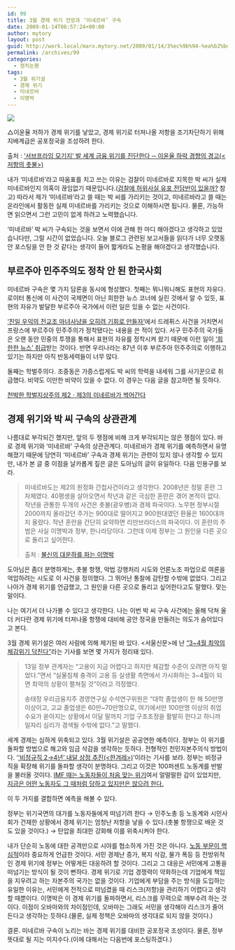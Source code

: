 ```yaml
---
id: 99
title: 3월 경제 위기 전망과 ‘미네르바’ 구속
date: 2009-01-14T06:57:24+00:00
author: mytory
layout: post
guid: http://work.local/marx.mytory.net/2009/01/14/3%ec%9b%94-%ea%b2%bd%ec%a0%9c-%ec%9c%84%ea%b8%b0-%ec%a0%84%eb%a7%9d%ea%b3%bc-%eb%af%b8%eb%84%a4%eb%a5%b4%eb%b0%94-%ea%b5%ac%ec%86%8d/
permalink: /archives/99
categories:
  - 정치논평
tags:
  - 3월 위기설
  - 경제 위기
  - 미네르바
  - 이명박
---
```

<div class="imageblock">
  <img src="http://cfs11.tistory.com/image/9/tistory/2009/01/14/15/54/496d8c0997ebe" /></p> 
  
  <p class="cap1">
    △이윤율 저하가 경제 위기를 낳았고, 경제 위기로 터져나올 저항을 조기차단하기 위해 지배계급은 공포정국을 조성하려 한다.
  </p>
  
  <p class="cap1">
    출처 : <a href="http://www.resistcandle.com/0_view.php?urn=urn:newsml:counterfire.or.kr:20071128T104900%2b0900:c67-harman:1U" target="_blank">‘서브프라임 모기지’ 발 세계 금융 위기를 진단한다 ─ 이윤율 하락 경향의 경고(<저항의 촛불>)</a>
  </p>
</div>

<div class="gray-textbox">
  <p>
    내가 ‘미네르바’라고 따옴표를 치고 쓰는 이유는 검찰이 미네르바로 지목한 박 씨가 실제 미네르바인지 의혹이 끊임없기 때문입니다.(<a href="http://offree.net/entry/Minerva-Myth-1" target="_blank">검찰에 허위사실 유포 전담반이 있을까?</a> 참고) 따라서 제가 ‘미네르바’라고 쓸 때는 박 씨를 가리키는 것이고, 미네르바라고 쓸 때는 온라인에서 활동한 실제 미네르바를 가리키는 것으로 이해하시면 됩니다. 물론, 가능하면 읽으면서 그런 고민이 없게 하려고 노력했습니다.
  </p>
  
  <p>
    ‘미네르바’ 박 씨가 구속되는 것을 보면서 이에 관해 한 마디 해야겠다고 생각하고 있었습니다만, 그럴 시간이 없었습니다. 오늘 블로그 관련된 보고서들을 읽다가 너무 오랫동안 포스팅을 안 한 것 같다는 생각이 들어 짧게라도 논평을 해야겠다고 생각했습니다.
  </p>
</div>

## 부르주아 민주주의도 정착 안 된 한국사회

미네르바 구속은 몇 가지 담론을 동시에 형성했다. 첫째는 뭐니뭐니해도 표현의 자유다. 로이터 통신에 이 사건이 국제면이 아닌 희한한 뉴스 코너에 실린 것에서 알 수 있듯, 표현의 자유가 발달한 부르주아 국가에서 이런 일은 있을 수 없는 사건이다.

<a href="http://spar2003.tistory.com/42" target="_blank">‘친일 우익의 전교조 마녀사냥을 오히려 기회로 만들자’</a>에서 드레퓌스 사건을 거치면서 프랑스에 부르주아 민주주의가 정착됐다는 내용을 쓴 적이 있다. 서구 민주주의 국가들은 오랜 동안 민중의 투쟁을 통해서 표현의 자유를 정착시켜 왔기 때문에 이런 일이 <a href="http://www.etnews.co.kr/news/sokbo_detail.html?id=200901090072" title="외신 “미네르바 체포, 한국 표현 자유 있나”" target="_blank">‘희한한 뉴스’ 취급</a>받는 것이다. 반면 우리나라는 87년 이후 부르주아 민주주의로 이행하고 있기는 하지만 아직 반동세력들이 너무 많다.

둘째는 학벌주의다. 조중동은 가증스럽게도 박 씨의 학력을 내세워 그를 사기꾼으로 취급했다. 비약도 이만한 비약이 있을 수 없다. 이 경우는 다음 글을 참고하면 될 듯하다.

<p class="link">
  <a href="http://blog.ohmynews.com/joomeen/entry/천박한-학벌지상주의-제2·제3의-미네르바가-썩어간다" target="_blank">천박한 학벌지상주의 제2ㆍ제3의 미네르바가 썩어간다</a>
</p>

## 경제 위기와 박 씨 구속의 상관관계

나름대로 부각되긴 했지만, 앞의 두 쟁점에 비해 크게 부각되지는 않은 쟁점이 있다. 바로 경제 위기와 ‘미네르바’ 구속의 상관관계다. 미네르바가 경제 위기를 예측하면서 유명해졌기 때문에 당연히 ‘미네르바’ 구속과 경제 위기는 관련이 있지 않나 생각할 수 있지만, 내가 본 글 중 이점을 날카롭게 짚은 글은 도아님의 글이 유일하다. 다음 인용구를 보라.

> 미네르바도는 제2의 원정화 간첩사건이라고 생각한다. 2008년은 정말 혼란 그 자체였다. 40평생을 살아오면서 작년과 같은 극심한 혼란은 겪어 본적이 없다. 작년을 관통한 두개의 사건은 촛불(광우병)과 경제 파국이다. 노무현 정부시절 2000까지 올라갔던 주가는 900대로 떨어지고 900원대였던 환율은 1600대까지 올랐다. 작년 혼란을 간단히 요약하면 리만브라더스의 파국이다. 이 혼란의 주범은 사실 이명박과 정부, 한나라당이다. 그런데 이제 정부는 그 원인을 다른 곳으로 돌리고 싶어한다.
> 
> 출처 : <a href="http://offree.net/entry/Drama-Minerva" target="_blank">불신의 대운하를 파는 이명박</a>

도아님은 좀더 분명하게는, 촛불 항쟁, 악법 강행처리 시도와 언론노조 파업으로 여론을 억압하려는 시도로 이 사건을 정의했다. 그 뛰어난 통찰에 감탄할 수밖에 없었다. 그리고 나아가 경제 위기를 언급했고, 그 원인을 다른 곳으로 돌리고 싶어한다고도 말했다. 맞는 말이다.

나는 여기서 더 나가볼 수 있다고 생각한다. 나는 이번 박 씨 구속 사건에는 올해 닥쳐 올 더 커다란 경제 위기에 터져나올 항쟁에 대비해 공안 정국을 만들려는 의도가 숨어있다고 본다.

3월 경제 위기설은 여러 사람에 의해 제기된 바 있다. <서울신문>에 난 <a href="http://www.seoul.co.kr/news/newsView.php?id=20090114010018&spage=1" target="_blank">“3~4월 최악의 체감위기 닥친다”</a>라는 기사를 보면 몇 가지가 정리돼 있다.

> 13일 정부 관계자는 “고용이 지금 어렵다고 하지만 체감할 수준이 오려면 아직 멀었다.”면서 “실물침체 충격이 고용 등 실생활 측면에서 가시화하는 3~4월이 되면 최악의 상황이 펼쳐질 것”이라고 걱정했다.
> 
> 송태정 우리금융지주 경영연구실 수석연구위원은 “대학 졸업생이 한 해 50만명 이상이고, 고교 졸업생은 60만~70만명으로, 여기에서만 100만명 이상의 취업 수요가 쏟아지는 상황에서 이달 말까지 기업 구조조정을 활발히 한다고 하니까 일자리 심리가 경색될 수밖에 없다.”고 말했다.

세계 경제는 심하게 위축되고 있다. 3월 위기설은 공공연한 예측이다. 정부는 이 위기를 돌파할 방법으로 해고와 임금 삭감을 생각하는 듯하다. 전형적인 천민자본주의식 방법이다. ‘<a href="http://www.hani.co.kr/arti/society/labor/332825.html" target="_blank">‘비정규직 2→4년’ 내달 상정 추진(<한겨레>)</a>’이라는 기사를 보라. 정부는 비정규직을 확장해 위기를 돌파할 생각이 분명하다. 그리고 이것은 100퍼센트 노동계를 반발을 불러올 것이다. <a href="http://www.resistcandle.com/0_view.php?urn=urn:newsml:counterfire.or.kr:20081106T041716%2B0900:cor12-hyndai:1U" title="정동석(현대차 정규직 조합원), IMF 때의 고통과 투쟁을 돌아보며" target="_blank">IMF 때는 노동자들이 처음 맞는 위기</a>여서 얼떨떨한 감이 있었지만, <a href="http://www.resistcandle.com/0_view.php?urn=urn:newsml:counterfire.or.kr:20081016T180758%2B0900:cor09-imf:1U" title="IMF 때보다 나은 투쟁의 조건" target="_blank">지금은 어떤 노동자도 그 때처럼 당하고 있지만은 않으려 한다.</a>

이 두 가지를 결합하면 예측을 해볼 수 있다.&nbsp;

<div class="gray-textbox">
  <p>
    정부는 위기국면의 대가를 노동자들에게 떠넘기려 한다 → 민주노총 등 노동계와 시민사회가 건재한 상황에서 경제 위기는 엄청난 저항을 낳을 수 있다.(촛불 항쟁으로 배운 것도 있을 것이다.) → 탄압을 최대한 강화해 이를 위축시켜야 한다.
  </p>
</div>

내가 단순히 노동에 대한 공격만으로 시야를 협소하게 가진 것은 아니다. <a href="http://www.resistcandle.com/0_view.php?urn=urn:newsml:counterfire.or.kr:20060701T000000%2b0900:c3c_johnmarxism:1U" title="실천가들을 위한 맑스주의 입문 2 ─ 노동계급의 혁명적 구실" target="_blank">노동 부문이 핵심적</a>이라 중요하게 언급한 것이다. 서민 경제난 증가, 복지 삭감, 물가 폭등 등 전방위적인 경제 위기에 정부는 어떻게든 대응하려 할 것이다. 그리고 그 대응은 서민에게 고통을 떠넘기는 방식이 될 것이 뻔하다. 경제 위기로 기업 경쟁력이 약화하는데 기업에게 책임을 지우려고 하는 자본주의 국가는 없을 것이다. 기업에게 부담을 주는 방식을 도입하는 유일한 이유는, 서민에게 전적으로 떠넘겼을 때 리스크(저항)을 관리하기 어렵다고 생각할 때뿐이다. 이명박은 이 경제 위기를 돌파하면서, 리스크를 무력으로 깨부수려 하는 것이다. 이점이 오바마와의 차이점인데, 오바마는 그래도 서민을 생각해야 리스크가 줄어든다고 생각하는 듯하다.(물론, 실제 정책은 오바마의 생각대로 되지 않을 것이다.)

결론. 미네르바 구속이 노리는 바는 경제 위기를 대비한 공포정국 조성이다. 물론, 정부 뜻대로 될 지는 미지수다.(이에 대해서는 다음번에 포스팅하겠다.)